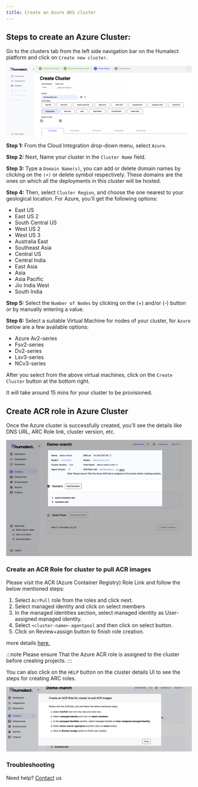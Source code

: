 ```yaml
---
title: Create an Azure AKS cluster
---
```




<!---
Let's look at how you can configure your cluster based on Microsoft Azure.

## What is a Cluster?
At a high level, a computer cluster is a group of two or more computers, or nodes, that run in parallel to achieve a common goal. This allows workloads consisting of a high number of individual, parallelizable tasks to be distributed among the nodes in the cluster. As a result, these tasks can leverage the combined memory and processing power of each computer to increase overall performance.


## Getting started with Microsoft Azure

The below image shows steps to create an AWS cluster in Humalect Dashboard.


-->



## Steps to create an Azure Cluster:
Go to the clusters tab from the left side navigation bar on the Humalect platform and click on `Create new cluster`.

![azure-cluster-creation](./../../static/img/azure-cluster-creation.png)


**Step 1:** From the Cloud Integration drop-down menu, select `Azure`.

**Step 2:** Next, Name your cluster in the `Cluster Name` field.

**Step 3:** Type a `Domain Name(s)`, you can add or delete domain names by clicking on the `(+)` or delete symbol respectively. These domains are the ones on which all the deployments in this cluster will be hosted.

**Step 4:** Then, select `Cluster Region`, and choose the one nearest to your geological location. For Azure, you'll get the following options:

- East US
- East US 2
- South Central US
- West US 2
- West US 3
- Australia East
- Southeast Asia
- Central US
- Central India
- East Asia
- Asia
- Asia Pacific
- Jio India West
- South India

**Step 5:** Select the `Number of Nodes` by clicking on the (+) and/or (-) button or by manually entering a value.

**Step 6:** Select a suitable Virtual Machine for nodes of your cluster, for `Azure` below are a few available options:
- Azure Av2-series
- Fsv2-series
- Dv2-series
- Lsv3-series
- NCv3-series

<!---
## Azure Av2-series
A-series VMs have CPU performance and memory configurations best suited for entry-level workloads like development and testing. This size is throttled, based on the hardware.


> | Tier Name | RAM | Size |
> | --------------- | ----- | ---- |
> | Standard A1 v2 | 1 RAM | 2GB |
> | Standard A2 v2 | 2 RAM | 4GB |
> | Standard A4 v2 | 4 RAM | 8GB |
> | Standard A8 v2 | 8 RAM | 16GB |
> | Standard A2m v2 | 2 RAM | 16GB |
> | Standard A4m v2 | 4 RAM | 32GB |
> | Standard A8m v2 | 8 RAM | 64GB |



<br>

## Fsv2-series
The Fsv2-series runs on the 3rd Generation Intel® Xeon® Platinum 8370C (Ice Lake), the Intel® Xeon® Platinum 8272CL (Cascade Lake) processors, or the Intel® Xeon® Platinum 8168 (Skylake) processors. It features a sustained all-core Turbo clock speed of 3.4 GHz and a maximum single-core turbo frequency of 3.7 GHz. Intel® AVX-512 instructions are new on Intel Scalable Processors.

> | Tier Name | RAM | Size |
> | ---------------- | ------ | ------ |
> | Standard F2s v24 | 2 RAM | 4 GB |
> | Standard F4s v2 | 4 RAM | 8 GB |
> | Standard F8s v2 | 8 RAM | 16 GB |
> | Standard F16s v2 | 16 RAM | 32 GB |
> | Standard F32s v2 | 32 RAM | 64 GB |
> | Standard F48s v2 | 48 RAM | 96 GB |
> | Standard F64s v2 | 64 RAM | 128 GB |
> | Standard F72s v2 | 3 RAM | 72 GB |


<br>

## Dv2-series
Dv2 and DSv2-series are ideal for applications that demand faster vCPUs, better temporary storage performance, or higher memory demands. They offer a powerful combination for many enterprise-grade applications.

> | Tier Name | RAM | Size |
> | --------------- | ------ | ------ |
> | Standard D11 v2 | 2 RAM | 14 GB |
> | Standard D12 v2 | 4 RAM | 28 GB |
> | Standard D13 v2 | 8 RAM | 56 GB |
> | Standard D14 v2 | 16 RAM | 112 GB |
> | Standard D15 v2 | 20 RAM | 140 GB |

<br>

## Lsv3-series
The Lsv3 series runs on the third Generation Intel® Xeon® Platinum 8370C (Ice Lake) processor in a hyper-threaded configuration. This new processor features an all-core turbo clock speed of 3.5 GHz with Intel® Turbo Boost Technology, Intel® Advanced-Vector Extensions 512 (Intel® AVX-512), and Intel® Deep Learning Boost.

> | Tier Name | RAM | Size |
> | ---------------- | ------ | ------ |
> | Standard L8s v3 | 8 RAM | 64 GB |
> | Standard L16s v3 | 16 RAM | 128 GB |
> | Standard L32s v3 | 32 RAM | 256 GB |
> | Standard L64s v3 | 64 RAM | 512 GB |
> | Standard L80s v3 | 80 RAM | 640 GB |



<br>

## NCv3-series
The NCv3-series sizes are optimized for compute-intensive GPU-accelerated applications. Some examples are CUDA and OpenCL-based applications and simulations, AI, and Deep Learning.



> | Tier Name | RAM | Size |
> | -------------------------------- | ----- | ------ |
> | Standard NC6s v3 | 6RAM | 112 GB |
> | Standard NC12s v3 | 12RAM | 224 GB |
> | Standard NC24s v3 | 24RAM | 448 GB |
> | Standard NC24rs v3(RDMA capable) | 24RAM | 448 GB |
-->

After you select from the above virtual machines, click on the `Create Cluster` button at the bottom right.

It will take around 15 mins for your cluster to be provisioned.



## Create ACR role in Azure Cluster

Once the Azure cluster is successfully created, you'll see the details like DNS URL, ARC Role link, cluster version, etc. 


![pipelines-cluster-deets](./../../static/img/pipelines-cluster-deets.png)



### Create an ACR Role for cluster to pull ACR images


Please visit the ACR (Azure Container Registry) Role Link and follow the below mentioned steps:
1. Select `AcrPull` role from the roles and click next.
2. Select managed identity and click on select members
3. In the managed identities section, select managed identity as User-assigned managed identity.
4. Select `<cluster-name>-agentpool` and then click on select button.
5. Click on Review+assign button to finish role creation.

more details [here.](https://learn.microsoft.com/en-us/azure/container-registry/container-registry-roles?tabs=azure-cli)

:::note
Please ensure That the Azure ACR role is assigned to the cluster before creating projects.
:::

You can also click on the `HELP` button on the cluster details UI to see the steps for creating ARC roles.


![arc-roles](./../../static/img/arc-roles.png)


### Troubleshooting
Need help? [Contact](./../Contact-us/reach-out-to-us) us


